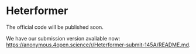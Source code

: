 # Heterformer

The official code will be published soon.

We have our submission version available now: https://anonymous.4open.science/r/Heterformer-submit-145A/README.md.
